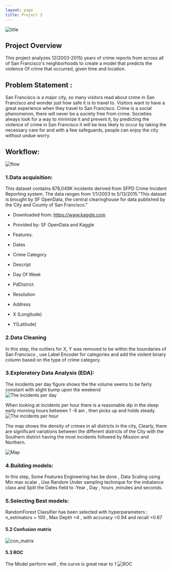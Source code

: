 ```yaml
---
layout: page
title: Project 3
---
```


![title]({{site.url}}/images/intro_crime.png)
## Project Overview 

This project analyzes 12(2003-2015) years of crime reports from across all of San Francisco's neighborhoods to create a model that predicts the violence Of crime  that occurred, given time and location.

## Problem Statement :
San Francisco is a major city, so many visitors read about crime in San Francisco and wonder just how safe it is to travel to. Visitors want to have a great experience when they travel to San Francisco. Crime is a social phenomenon, there will never be a society free from crime. Societies always look for a way to minimize it and prevent it, by predicting the violence of crime in San Francisco it will be less likely to occur by taking the necessary care for and with a few safeguards, people can enjoy the city without undue worry.




## Workflow:

![flow]({{site.url}}/images/flow3.png)

### 1.Data acquisition:
This dataset contains 878,049K incidents derived from SFPD Crime Incident Reporting system. The data ranges from 1/1/2003 to 5/13/2015."This dataset is brought by SF OpenData, the central clearinghouse for data published by the City and County of San Francisco."

+ Downloaded from: https://www.kaggle.com
+ Provided by: SF OpenData and Kaggle

+ Features: 
+ Dates
+ Crime Category
+ Descript
+ Day Of Week
+ PdDistrict
+ Resolution
+ Address
+ X (Longitude)
+ Y(Latitude)


### 2.Data Cleaning

In this step, the outliers for X, Y  was removed to be  within the boundaries  of San Francisco , use Label Encoder for categories and add the violent binary column based on the type of crime category. 




### 3.Exploratory Data Analysis (EDA):
The incidents per day figure shows the the volume seems to be fairly constant with slight bump upon the weekend  
![The incidents per day ]({{site.url}}/images/inc_perday.png)

When looking at incidents per hour there is a reasonable dip in the sleep early morning hours between 1 -8 am , then picks up and holds steady. 
![The incidents per hour ]({{site.url}}/images/violent_nonhour.png)

The map shows the density of crimes in all districts in the city, Clearly, there are significant variations between the different districts of the City with the Southern district having the most incidents followed by Mission and Northern.

![Map]({{site.url}}/images/mapp3.png)


### 4.Building models:  
In this step, Some Features Engineering has be done , Data Scaling using Min max scalar ,
Use Random Under sampling technique for the imbalance class and Split the Dates field to :Year , Day , hours ,minutes and seconds.

### 5.Selecting Best models:
RandomForest Classifier has been selected with hyperparameters : n_estimators = 100 , Max Depth =4 , with accuracy =0.94 and recall =0.67

#### 5.2 Confusion matrix
![con_matrix]({{site.url}}/images/con_matrix.png)

#### 5.3 ROC 
The Model perform well , the curve is great near to 1
![ROC]({{site.url}}/images/Roc_p3.png)




